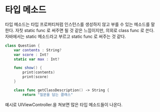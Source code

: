 # 타입 메소드

타입 메소드는 타입 프로퍼티처럼 인스턴스를 생성하지 않고 부를 수 있는 메소드를 말한다.
자칫 static func 로 써주면 될 것 같은 느낌이지만, 의외로 class func 로 쓴다.
자바에서는 static 메소드라고 부르고 static func 로 써주는 것 같다.

```swift
class Question {
    var contents : String?
    var score : Int?
    static var max : Int?

    func show() {
        print(contents)
        print(score)
    }

    class func getClassDescription() -> String {
        return "질문을 담는 클래스"
  ```

  예시로 UIViewController.을 쳐보면 많은 타입 메소드들이 나온다.
